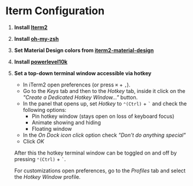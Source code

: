 # Iterm Configuration

1. **Install [Iterm2](https://iterm2.com/)**
2. **Install [oh-my-zsh](https://ohmyz.sh/#install)**
3. **Set Material Design colors from [iterm2-material-design](https://github.com/MartinSeeler/iterm2-material-design)**
4. **Install [powerlevel10k](https://github.com/romkatv/powerlevel10k)**
5. **Set a top-down terminal window accessible via hotkey**

   * In iTerm2 open preferences (or press `⌘` + `,`).
   * Go to the _Keys_ tab and then to the _Hotkey_ tab, inside it click on the _"Create a Dedicated Hotkey Window…"_ button.
   * In the panel that opens up, set _Hotkey_ to `⌃(Ctrl)` + `` ` `` and check the following options:
      * Pin hotkey window (stays open on loss of keyboard focus)
      * Animate showing and hiding
      * Floating window
   * In the _On Dock icon click_ option check _"Don't do anything special"_
   * Click _OK_
   
   After this the hotkey terminal window can be toggled on and off by pressing `⌃(Ctrl)` + `` ` ``.

   For customizations open preferences, go to the _Profiles_ tab and select the _Hotkey Window_ profile.



